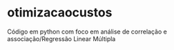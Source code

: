 # otimizacaocustos
Código em python com foco em análise de correlação e associação/Regressão Linear Múltipla
